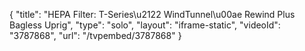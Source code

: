 {
    "title": "HEPA Filter: T-Series\u2122 WindTunnel\u00ae Rewind Plus Bagless Uprig",
    "type": "solo",
    "layout": "iframe-static",
    "videoId": "3787868",
    "url": "\/tvpembed\/3787868"
}